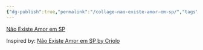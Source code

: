 ```yaml
---
{"dg-publish":true,"permalink":"/collage-nao-existe-amor-em-sp/","tags":["c/grafitti","c/music","c/series","c/flower","c/bridge","c/yellow","c/number","c/letters","c/hood","c/Criolo"],"created":"2024-01-03T17:44:19.505-05:00","updated":"2024-01-03T17:48:11.292-05:00"}
---
```



[Não Existe Amor em SP](https://www.instagram.com/p/CTme3I6r1Vs/)

Inspired by: [Não Existe Amor em SP by Criolo](https://youtu.be/4cU1DUDtPxY?si=Iz-InSndViCg3j33)
